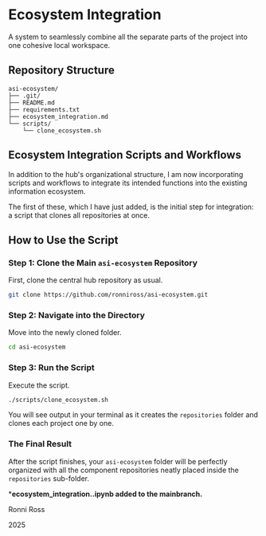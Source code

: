 # Ecosystem Integration

A system to seamlessly combine all the separate parts of the project into one cohesive local workspace.

## Repository Structure

```
asi-ecosystem/
├── .git/
├── README.md
├── requirements.txt
├── ecosystem_integration.md
└── scripts/
    └── clone_ecosystem.sh
```

## Ecosystem Integration Scripts and Workflows

In addition to the hub's organizational structure, I am now incorporating scripts and workflows to integrate its intended functions into the existing information ecosystem.

The first of these, which I have just added, is the initial step for integration: a script that clones all repositories at once.

## How to Use the Script

### Step 1: Clone the Main `asi-ecosystem` Repository

First, clone the central hub repository as usual.

```bash
git clone https://github.com/ronniross/asi-ecosystem.git
```

### Step 2: Navigate into the Directory

Move into the newly cloned folder.

```bash
cd asi-ecosystem
```

### Step 3: Run the Script

Execute the script.

```bash
./scripts/clone_ecosystem.sh
```

You will see output in your terminal as it creates the `repositories` folder and clones each project one by one.

### The Final Result

After the script finishes, your `asi-ecosystem` folder will be perfectly organized with all the component repositories neatly placed inside the `repositories` sub-folder.

***ecosystem_integration..ipynb added to the mainbranch.**

Ronni Ross

2025
